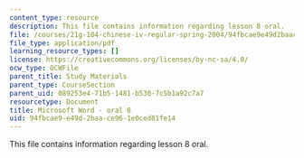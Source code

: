```yaml
---
content_type: resource
description: This file contains information regarding lesson 8 oral.
file: /courses/21g-104-chinese-iv-regular-spring-2004/94fbcae9e49d2baace961e0ced81fe14_MIT21G_104S04_Oral_8.pdf
file_type: application/pdf
learning_resource_types: []
license: https://creativecommons.org/licenses/by-nc-sa/4.0/
ocw_type: OCWFile
parent_title: Study Materials
parent_type: CourseSection
parent_uid: 089253e4-71b5-1481-b530-7c5b1a92c7a7
resourcetype: Document
title: Microsoft Word - oral 8
uid: 94fbcae9-e49d-2baa-ce96-1e0ced81fe14
---
```

This file contains information regarding lesson 8 oral.